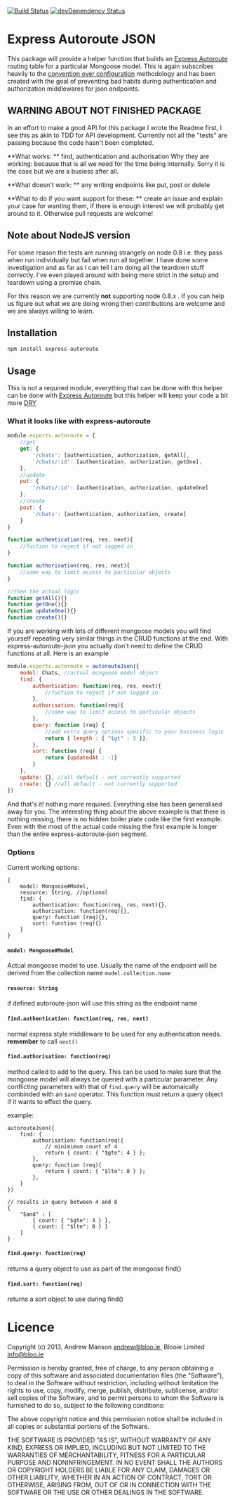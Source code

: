 [![Build Status](https://travis-ci.org/Blooie/express-autoroute-json.png?branch=master)](https://travis-ci.org/Blooie/express-autoroute-json)
[![devDependency Status](https://david-dm.org/Blooie/express-autoroute-json/dev-status.svg?theme=shields.io)](https://david-dm.org/Blooie/express-autoroute-json#info=devDependencies)

# Express Autoroute JSON
This package will provide a helper function that builds an [Express Autoroute](https://github.com/Blooie/express-autoroute) routing table for a particular Mongoose model. This is again subscribes heavily to the [convention over configuration](http://en.wikipedia.org/wiki/Convention_over_configuration) methodology and has been created with the goal of preventing bad habits during authentication and authorization middlewares for json endpoints.

## WARNING ABOUT NOT FINISHED PACKAGE
In an effort to make a good API for this package I wrote the Readme first, I see this as akin to TDD for API development. Currently not all the "tests" are passing because the code hasn't been completed. 

**What works: ** find, authentication and authorisation
Why they are working: because that is all we need for the time being internally. Sorry it is the case but we are a busiess after all.

**What doesn't work: ** any writing endpoints like put, post or delete

**What to do if you want support for these: ** create an issue and explain your case for wanting them, if there is enough interest we will probably get around to it. Otherwise pull requests are welcome!

## Note about NodeJS version
For some reason the tests are running strangely on node 0.8 i.e. they pass when run individually but fail when run all together. I have done some investigation and as far as I can tell I am doing all the teardown stuff correctly. I've even played around with being more strict in the setup and teardown using a promise chain. 

For this reason we are currently **not** supporting node 0.8.x . If you can help us figure out what we are doing wrong then contributions are welcome and we are always willing to learn.

## Installation
```js
npm install express-autoroute
```

## Usage
This is not a required module, everything that can be done with this helper can be done with [Express Autoroute](https://github.com/Blooie/express-autoroute) but this helper will keep your code a bit more [DRY](http://en.wikipedia.org/wiki/Don't_repeat_yourself)

### What it looks like with express-autoroute
```js
module.exports.autoroute = {
    //get
    get: {
        '/chats': [authentication, authorization, getAll],
        '/chats/:id': [authentication, authorization, getOne],
    },
    //update
    put: {
        '/chats/:id': [authentication, authorization, updateOne]
    },
    //create
    post: {
        '/chats': [authentication, authorization, create]
    }
}

function authentication(req, res, next){
    //fuction to reject if not logged in
}

function authorisation(req, res, next){
    //some way to limit access to particular objects 
}

//then the actual logic
function getAll(){}
function getOne(){}
function updateOne(){}
function create(){}
```

If you are working with lots of different mongoose models you will find yourself repeating very similar things in the CRUD functions at the end. With express-autoroute-json you actually don't need to define the CRUD functions at all. Here is an example

```js
module.exports.autoroute = autorouteJson({
    model: Chats, //actual mongoose model object
    find: {
        authentication: function(req, res, next){
            //fuction to reject if not logged in
        }, 
        authorisation: function(req){
            //some way to limit access to particular objects 
        },
        query: function (req) {
            //add extra query options specific to your business logic
            return { length : { "$gt" : 5 }};
        },
        sort: function (req) {
            return {updatedAt : -1}
        }
    },
    update: {}, //all default - not currently supported
    create: {} //all default - not currently supported
})
```

And that's it! nothing more required. Everything else has been generalised away for you. The interesting thing about the above example is that there is nothing missing, there is no hidden boiler plate code like the first example. Even with the most of the actual code missing the first example is longer than the entire express-autoroute-json segment.

### Options
Current working options: 
```
{
    model: Mongoose#Model, 
    resource: String, //optional
    find: {
        authentication: function(req, res, next){}, 
        authorisation: function(req){},
        query: function (req){},
        sort: function (req){}
    }
}
```

#### ```model: Mongoose#Model``` 
Actual mongoose model to use. Usually the name of the endpoint will be derived from the collection name ```model.collection.name```

#### ```resource: String``` 
if defined autoroute-json will use this string as the endpoint name

#### ```find.authentication: function(req, res, next)``` 
normal express style middleware to be used for any authentication needs. **remember** to call ```next()```

#### ```find.authorisation: function(req)``` 
method called to add to the query. This can be used to make sure that the mongoose model will always be queried with a particular parameter. Any conflicting parameters with that of ```find.query``` will be automaically combinded with an ```$and``` operator. This function must return a query object if it wants to effect the query. 

example: 
```
autorouteJson({
    find: {
        authorisation: function(req){
            // minimimum count of 4
            return { count: { "$gte": 4 } };
        },
        query: function (req){
            return { count: { "$lte": 8 } };
        },
    }
})

// results in query between 4 and 8
{
    "$and" : [
        { count: { "$gte": 4 } },
        { count: { "$lte": 8 } }
    ]
}
```

#### ```find.query: function(req)``` 
returns a query object to use as part of the mongoose find()

#### ```find.sort: function(req)``` 
returns a sort object to use during find()

# Licence
Copyright (c) 2013, Andrew Manson <andrew@bloo.ie>, Blooie Limited <info@bloo.ie>

Permission is hereby granted, free of charge, to any person obtaining a copy of this software and associated documentation files (the "Software"), to deal in the Software without restriction, including without limitation the rights to use, copy, modify, merge, publish, distribute, sublicense, and/or sell copies of the Software, and to permit persons to whom the Software is furnished to do so, subject to the following conditions:

The above copyright notice and this permission notice shall be included in all copies or substantial portions of the Software.

THE SOFTWARE IS PROVIDED "AS IS", WITHOUT WARRANTY OF ANY KIND, EXPRESS OR IMPLIED, INCLUDING BUT NOT LIMITED TO THE WARRANTIES OF MERCHANTABILITY, FITNESS FOR A PARTICULAR PURPOSE AND NONINFRINGEMENT. IN NO EVENT SHALL THE AUTHORS OR COPYRIGHT HOLDERS BE LIABLE FOR ANY CLAIM, DAMAGES OR OTHER LIABILITY, WHETHER IN AN ACTION OF CONTRACT, TORT OR OTHERWISE, ARISING FROM, OUT OF OR IN CONNECTION WITH THE SOFTWARE OR THE USE OR OTHER DEALINGS IN THE SOFTWARE.
